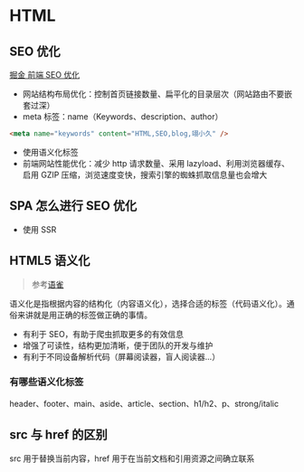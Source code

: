 # HTML

## SEO 优化

[掘金 前端 SEO 优化](https://juejin.cn/post/6844903824428105735)

- 网站结构布局优化：控制首页链接数量、扁平化的目录层次（网站路由不要嵌套过深）
- meta 标签：name（Keywords、description、author）

```html
<meta name="keywords" content="HTML,SEO,blog,翊小久" />
```

- 使用语义化标签
- 前端网站性能优化：减少 http 请求数量、采用 lazyload、利用浏览器缓存、启用 GZIP 压缩，浏览速度变快，搜索引擎的蜘蛛抓取信息量也会增大

## SPA 怎么进行 SEO 优化

- 使用 SSR

## HTML5 语义化

> 参考[语雀](https://www.yuque.com/cuggz/interview/gme0bw#2526e56666786604b36e9d839b72bcff)

语义化是指根据内容的结构化（内容语义化），选择合适的标签（代码语义化）。通俗来讲就是用正确的标签做正确的事情。

- 有利于 SEO，有助于爬虫抓取更多的有效信息
- 增强了可读性，结构更加清晰，便于团队的开发与维护
- 有利于不同设备解析代码（屏幕阅读器，盲人阅读器...）

### 有哪些语义化标签

header、footer、main、aside、article、section、h1/h2、p、strong/italic

## src 与 href 的区别

src 用于替换当前内容，href 用于在当前文档和引用资源之间确立联系
